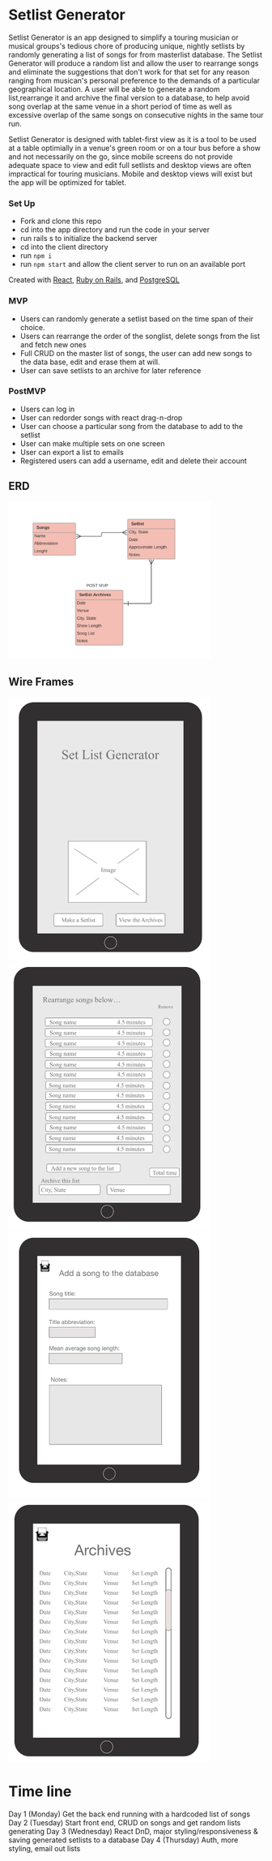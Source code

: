 # Setlist Generator

Setlist Generator is an app designed to simplify a touring musician or musical groups's tedious chore of producing unique, nightly setlists by randomly generating a list of songs for from masterlist database.  The Setlist Generator will produce a random list and allow the user to rearrange songs and eliminate the suggestions that don't work for that set for any reason ranging from musican's personal preference to the demands of a particular geographical location.  A user will be able to generate a random list,rearrange it and archive the final version to a database, to help avoid song overlap at the same venue in a short period of time as well as excessive overlap of the same songs on consecutive nights in the same tour run.  

Setlist Generator is designed with tablet-first view as it is a tool to be used at a table optimially in a venue's green room or on a tour bus before a show and not necessarily on the go, since mobile screens do not provide adequate space to view and edit full setlists and desktop views are often impractical for touring musicians.  Mobile and desktop views will exist but the app will be optimized for tablet. 


### Set Up
* Fork and clone this repo
* cd into the app directory and run the code in your server
* run rails s to initialize the backend server
* cd into the client directory
* run `npm i`
* run `npm start` and allow the client server to run on an available port


Created with [React](https://reactjs.org/), [Ruby on Rails](https://rubyonrails.org/), and [PostgreSQL](https://www.postgresql.org/)


### MVP
* Users can randomly generate a setlist based on the time span of their choice.
* Users can rearrange the order of the songlist, delete songs from the list and fetch new ones
* Full CRUD on the master list of songs, the user can add new songs to the data base, edit and erase them at will.
* User can save setlists to an archive for later reference

### PostMVP
* Users can log in
* User can redorder songs with react drag-n-drop
* User can choose a particular song from the database to add to the setlist
* User can make multiple sets on one screen
* User can export a list to emails
* Registered users can add a username, edit and delete their account


## ERD

<img src="assets/sg_erd.png" alt="entity relationship diagram" width="400"/>

## Wire Frames

<img src="assets/homescreen_wf.png" alt="homescreen" width="400"/> 
<img src="assets/make_a_setlist_wf.png" alt="make a setlist" width="400"/> 
<img src="assets/add_a_song_wf.png" alt="add a song" width="400"/> 
<img src="assets/archives_wf.png" alt="archives" width="400"/> 

# Time line
Day 1 (Monday)      Get the back end running with a hardcoded list of songs
Day 2 (Tuesday)     Start front end, CRUD on songs and get random lists generating
Day 3 (Wednesday)   React DnD, major styling/responsiveness & saving generated setlists to a database
Day 4 (Thursday)    Auth, more styling, email out lists
